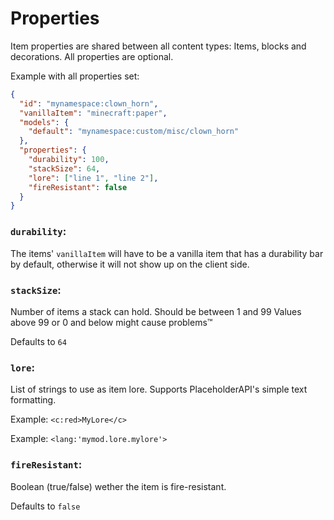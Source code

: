 # Properties

Item properties are shared between all content types: Items, blocks and decorations.
All properties are optional.

Example with all properties set:
```json
{
  "id": "mynamespace:clown_horn",
  "vanillaItem": "minecraft:paper",
  "models": {
    "default": "mynamespace:custom/misc/clown_horn"
  },
  "properties": {
    "durability": 100,
    "stackSize": 64,
    "lore": ["line 1", "line 2"],
    "fireResistant": false
  }
}
```

### `durability`:

The items' `vanillaItem` will have to be a vanilla item that has a durability bar by default, otherwise it will not show up on the client side.

### `stackSize`:

Number of items a stack can hold.
Should be between 1 and 99
Values above 99 or 0 and below might cause problems™

Defaults to `64`

### `lore`:

List of strings to use as item lore. Supports PlaceholderAPI's simple text formatting.

Example: `<c:red>MyLore</c>`

Example: `<lang:'mymod.lore.mylore'>`

### `fireResistant`:

Boolean (true/false) wether the item is fire-resistant.

Defaults to `false`